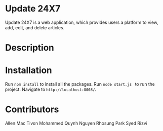 # Update 24X7 

Update 24X7 is a web application, which provides users a platform to view, add, edit, and delete articles.

# Description



# Installation

Run `npm install` to install all the packages. 
Run `node start.js ` to run the project. Navigate to `http://localhost:8008/`.

# Contributors

Allen Mac
Tivon Mohammed
Quynh Nguyen
Rhosung Park
Syed Rizvi
